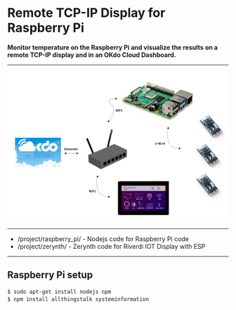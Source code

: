 # Remote TCP-IP Display for Raspberry Pi

**Monitor temperature on the Raspberry Pi and visualize the results on a remote TCP-IP display and in an OKdo Cloud Dashboard.**

---

![System Architecture](img/demo-arch.png)

---

* /project/raspberry_pi/ - Nodejs code for Raspberry Pi code 
* /project/zerynth/ - Zerynth code for Riverdi IOT Display with ESP

---

## Raspberry Pi setup

```bash
$ sudo apt-get install nodejs npm 
$ npm install allthingstalk systeminformation 
```


